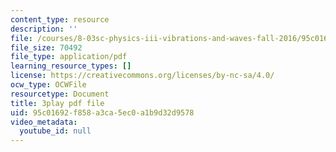 ```yaml
---
content_type: resource
description: ''
file: /courses/8-03sc-physics-iii-vibrations-and-waves-fall-2016/95c01692f858a3ca5ec0a1b9d32d9578_1JeBWHzrRD4.pdf
file_size: 70492
file_type: application/pdf
learning_resource_types: []
license: https://creativecommons.org/licenses/by-nc-sa/4.0/
ocw_type: OCWFile
resourcetype: Document
title: 3play pdf file
uid: 95c01692-f858-a3ca-5ec0-a1b9d32d9578
video_metadata:
  youtube_id: null
---
```

